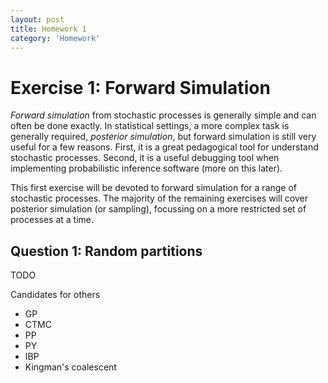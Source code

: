 ```yaml
---
layout: post
title: Homework 1
category: 'Homework'
---
```


# Exercise 1: Forward Simulation

*Forward simulation* from stochastic processes is generally simple and can often be done exactly. In statistical settings, a more complex task is generally required, *posterior simulation*, but forward simulation is still very useful for a few reasons. First, it is a great pedagogical tool for understand stochastic processes. Second, it is a useful debugging tool when implementing probabilistic inference software (more on this later).

This first exercise will be devoted to forward simulation for a range of stochastic processes. The majority of the remaining exercises will cover posterior simulation (or sampling), focussing on a more restricted set of processes at a time. 

Question 1: Random partitions
-----------------------------

TODO

Candidates for others

- GP
- CTMC
- PP
- PY
- IBP
- Kingman's coalescent




